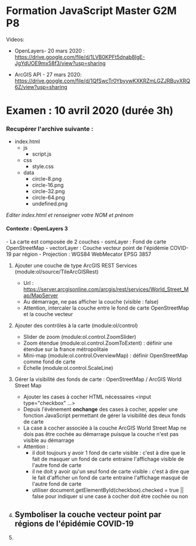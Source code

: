# Formation JavaScript Master G2M P8

Videos:

- OpenLayers- 20 mars 2020 :
https://drive.google.com/file/d/1LVB0KPFt5dnab8IgE-JgYdUOE9mx58f3/view?usp=sharing

- ArcGIS API - 27 mars 2020:
https://drive.google.com/file/d/1QfSwcTr0YbyywKXKRZmLGZJRBuyXRQ6Z/view?usp=sharing

# Examen : 10 avril 2020 (durée 3h)

<h3>Recupérer l'archive suivante :</h3>

- index.html
    - js
        - script.js
    - css
        - style.css
    - data
        - circle-8.png
        - circle-16.png
        - circle-32.png
        - circle-64.png
        - undefined.png

<i>Editer index.html et renseigner votre NOM et prénom</i>

<h4>Contexte : OpenLayers 3</h4>
    - La carte est composée de 2 couches
    - osmLayer : Fond de carte OpenStreetMap
    - vectorLayer : Couche vecteur point de l'épidémie COVID-19 par région
    - Projection : WGS84 WebMecator EPSG 3857

1.  Ajouter une couche de type ArcGIS REST Services (module:ol/source/TileArcGISRest)
    - Url : https://server.arcgisonline.com/arcgis/rest/services/World_Street_Map/MapServer
    - Au démarrage, ne pas afficher la couche (visible : false)
    - Attention, intercaler la couche entre le fond de carte OpenStreetMap et la couche vecteur

2.  Ajouter des contrôles à la carte (module:ol/control)
    - Slider de zoom (module:ol.control.ZoomSlider)
    - Zoom étendue (module:ol.control.ZoomToExtent) : définir une étendue sur la france métropolitaie
    - Mini-map (module:ol.control.OverviewMap) : définir OpenStreetMap comme fond de carte
    - Échelle (module:ol.control.ScaleLine)

3.  Gérer la visibilité des fonds de carte : OpenStreetMap / ArcGIS World Street Map
    - Ajouter les cases à cocher HTML nécessaires <input type="checkbox" ...>
    - Depuis l'évènement <b>onchange</b> des cases à cocher, appeler une fonction JavaScript permettant de gérer la visibilité des deux fonds de carte
    - La case à cocher associée à la couche ArcGIS World Street Map ne dois pas être cochée au démarrage puisque la couche n'est pas visible au démarrage
    - Attention : 
        - il doit toujours y avoir 1 fond de carte visible : c'est à dire que le fait de masquer un fond de carte entraine l'affichage visible de l'autre fond de carte
        - il ne doit y avoir qu'un seul fond de carte visible : c'est à dire que le fait d'afficher un fond de carte entraine l'affichage masqué de l'autre fond de carte
        - utiliser document.getElementById(checkbox).checked = true || false pour indiquer si une case à cocher doit être cochée ou non

4.  Symboliser la couche vecteur point par régions de l'épidémie COVID-19
    - 

5.
